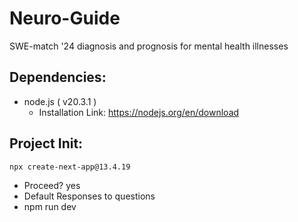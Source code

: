 # Neuro-Guide
SWE-match '24 diagnosis and prognosis for mental health illnesses
## Dependencies:
* node.js ( v20.3.1 )
  * Installation Link: https://nodejs.org/en/download
  
## Project Init:

`npx create-next-app@13.4.19`
* Proceed? yes
* Default Responses to questions
* npm run dev
  

